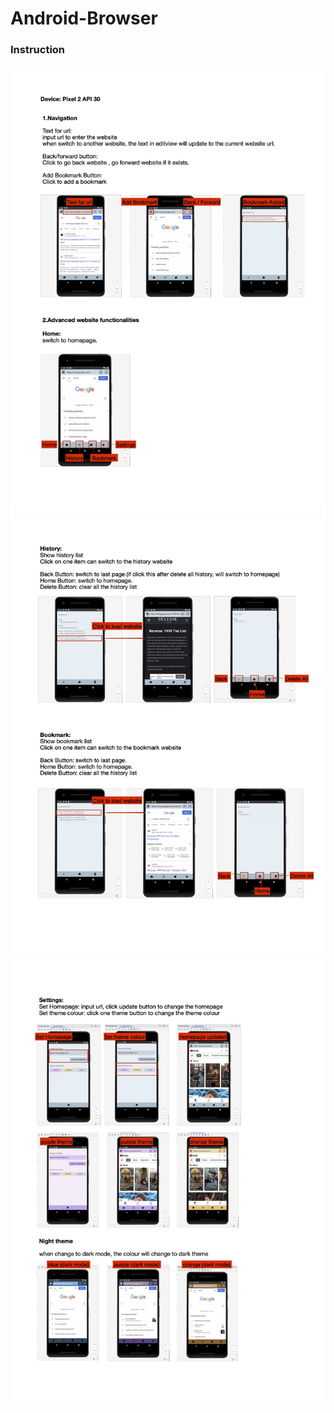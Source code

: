 # Android-Browser

### Instruction

![Instruction](https://github.com/Willa2023/Android-Browser/blob/f7827bb46da9ca35c9ce1788de9c0554a308fa1c/img/Readme1.jpg)
![Instruction](https://github.com/Willa2023/Android-Browser/blob/f7827bb46da9ca35c9ce1788de9c0554a308fa1c/img/Readme2.jpg)
![Instruction](https://github.com/Willa2023/Android-Browser/blob/f7827bb46da9ca35c9ce1788de9c0554a308fa1c/img/Readme3.jpg)
